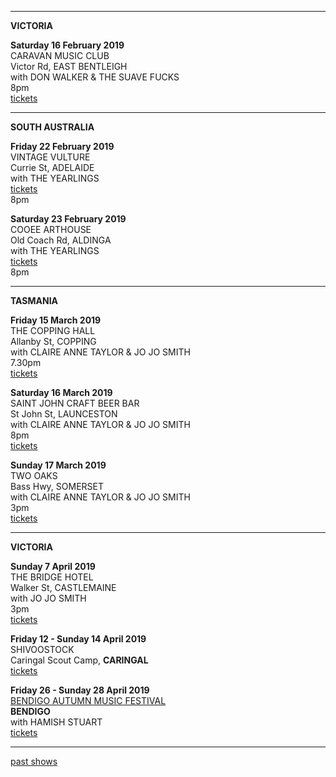 * * * * *   

**VICTORIA**    

**Saturday 16 February 2019**  
CARAVAN MUSIC CLUB    
Victor Rd, EAST BENTLEIGH      
with DON WALKER & THE SUAVE FUCKS  
8pm      
[tickets](https://www.trybooking.com/book/event?eid=435075&) 

* * * * *   

**SOUTH AUSTRALIA**    

**Friday 22 February 2019**  
VINTAGE VULTURE  
Currie St, ADELAIDE  
with THE YEARLINGS  
[tickets](http://www.trybooking.com/ZSUZ)   
8pm  
   
**Saturday 23 February 2019**    
COOEE ARTHOUSE  
Old Coach Rd, ALDINGA  
with THE YEARLINGS  
[tickets](https://www.eventbrite.com.au/e/lucie-thorne-the-yearlings-tickets-53040143497 )  
8pm  
   
* * * * *   

**TASMANIA**

**Friday 15 March 2019**  
THE COPPING HALL   
Allanby St, COPPING  
with CLAIRE ANNE TAYLOR & JO JO SMITH    
7.30pm  
[tickets](http://www.trybooking.com/ZSVC)       

**Saturday 16 March 2019**  
SAINT JOHN CRAFT BEER BAR     
St John St, LAUNCESTON    
with CLAIRE ANNE TAYLOR & JO JO SMITH    
8pm  
[tickets](http://www.trybooking.com/ZTIS)      

**Sunday 17 March 2019**  
TWO OAKS      
Bass Hwy, SOMERSET     
with CLAIRE ANNE TAYLOR & JO JO SMITH    
3pm  
[tickets](http://www.trybooking.com/BABTP)       

* * * * *   

**VICTORIA**    

**Sunday 7 April 2019**  
THE BRIDGE HOTEL      
Walker St, CASTLEMAINE        
with JO JO SMITH  
3pm  
[tickets](https://thebridgehotel.oztix.com.au/outlet/event/10815e50-e816-4e15-b386-ddde4cdbffb5)          

**Friday 12 - Sunday 14 April 2019**  
SHIVOOSTOCK  
Caringal Scout Camp, **CARINGAL**  
[tickets](https://www.trybooking.com/book/event?eid=419474)     
    
**Friday 26 - Sunday 28 April 2019**  
[BENDIGO AUTUMN MUSIC FESTIVAL](http://www.bendigoautumnmusic.com)     
**BENDIGO**  
with HAMISH STUART    
[tickets](http://www.bendigoautumnmusic.com/)     

* * * * *  
 

[past shows](?p=shows/archive/)
